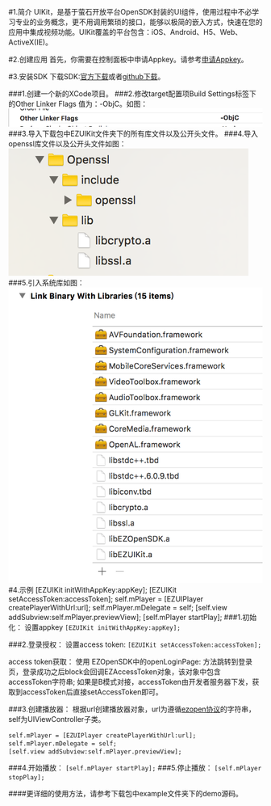#1.简介
UIKit，是基于萤石开放平台OpenSDK封装的UI组件，使用过程中不必学习专业的业务概念，更不用调用繁琐的接口，能够以极简的嵌入方式，快速在您的应用中集成视频功能。UIKit覆盖的平台包含：iOS、Android、H5、Web、ActiveX(IE)。

#2.创建应用
首先，你需要在控制面板中申请Appkey。请参考[申请Appkey]( https://open.ys7.com/view/app/app_edit.html)。

#3.安装SDK
下载SDK:[官方下载](https://)或者[github下载](http://)。

###1.创建一个新的XCode项目。
###2.修改target配置项Build Settings标签下的Other Linker Flags 值为：-ObjC。如图：![](./image-1.png)
###3.导入下载包中EZUIKit文件夹下的所有库文件以及公开头文件。
###4.导入openssl库文件以及公开头文件如图：![](./image-4.png)
###5.引入系统库如图：![](./image-2.png)
#4.示例
	[EZUIKit initWithAppKey:appKey];
	[EZUIKit setAccessToken:accessToken];
	self.mPlayer = [EZUIPlayer createPlayerWithUrl:url];
	self.mPlayer.mDelegate = self;
	[self.view addSubview:self.mPlayer.previewView];
	[self.mPlayer startPlay];
###1.初始化：
设置appkey
`[EZUIKit initWithAppKey:appKey];`

###2.登录授权：
设置access token:
`[EZUIKit setAccessToken:accessToken];`

access token获取：
使用 EZOpenSDK中的openLoginPage: 方法跳转到登录页，登录成功之后block会回调EZAccessToken对象，该对象中包含accessToken字符串;
如果是B模式对接，accessToken由开发者服务器下发，获取到accessToken后直接setAccessToken即可。

###3.创建播放器：
根据url创建播放器对象，url为遵循[ezopen协议](https://)的字符串，self为UIViewController子类。

	self.mPlayer = [EZUIPlayer createPlayerWithUrl:url];
	self.mPlayer.mDelegate = self;
	[self.view addSubview:self.mPlayer.previewView];
###4.开始播放：
`[self.mPlayer startPlay];`
###5.停止播放：
`[self.mPlayer stopPlay];`
 
####更详细的使用方法，请参考下载包中example文件夹下的demo源码。




	